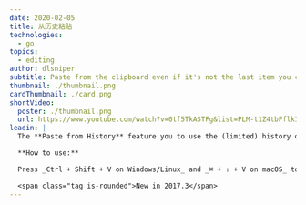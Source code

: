 ```yaml
---
date: 2020-02-05
title: 从历史粘贴
technologies:
  - go
topics:
  - editing
author: dlsniper
subtitle: Paste from the clipboard even if it's not the last item you copied into it
thumbnail: ./thumbnail.png
cardThumbnail: ./card.png
shortVideo:
  poster: ./thumbnail.png
  url: https://www.youtube.com/watch?v=0tf5TkASTFg&list=PLM-t1Z4tbFflkIOaap4P-BV30ZrZwrDld&index=21
leadin: |
  The **Paste from History** feature you to use the (limited) history of everything you put in the clipboard.

  **How to use:**

  Press _Ctrl + Shift + V on Windows/Linux_ and _⌘ + ⇧ + V on macOS_ to open pop-up window.

  <span class="tag is-rounded">New in 2017.3</span>
---
```


